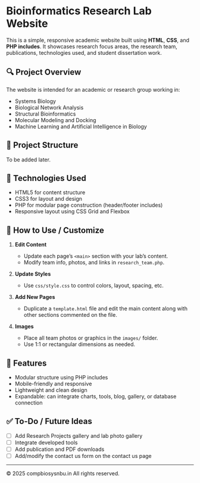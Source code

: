 # Bioinformatics Research Lab Website

This is a simple, responsive academic website built using **HTML**, **CSS**, and **PHP includes**. It showcases research focus areas, the research team, publications, technologies used, and student dissertation work.

## 🔍 Project Overview

The website is intended for an academic or research group working in:
- Systems Biology
- Biological Network Analysis
- Structural Bioinformatics
- Molecular Modeling and Docking
- Machine Learning and Artificial Intelligence in Biology

## 📁 Project Structure

To be added later.


## 🧰 Technologies Used

- HTML5 for content structure
- CSS3 for layout and design
- PHP for modular page construction (header/footer includes)
- Responsive layout using CSS Grid and Flexbox

## 📝 How to Use / Customize

1. **Edit Content**
   - Update each page’s `<main>` section with your lab’s content.
   - Modify team info, photos, and links in `research_team.php`.

2. **Update Styles**
   - Use `css/style.css` to control colors, layout, spacing, etc.

3. **Add New Pages**
   - Duplicate a `template.html` file and edit the main content along with other sections commented on the file.

4. **Images**
   - Place all team photos or graphics in the `images/` folder.
   - Use 1:1 or rectangular dimensions as needed.

## 🚀 Features

- Modular structure using PHP includes
- Mobile-friendly and responsive
- Lightweight and clean design
- Expandable: can integrate charts, tools, blog, gallery, or database connection

## ✅ To-Do / Future Ideas

- [ ] Add Research Projects gallery and lab photo gallery
- [ ] Integrate developed tools
- [ ] Add publication and PDF downloads
- [ ] Add/modify the contact us form on the contact us page

---

© 2025 compbiosysnbu.in All rights reserved.

